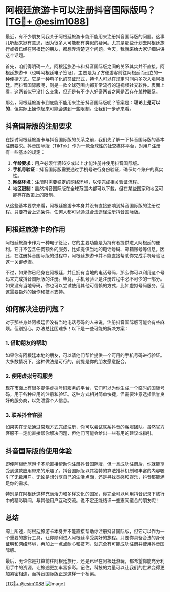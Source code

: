 # 阿根廷旅游卡可以注册抖音国际版吗？[[TG💪+ @esim1088](https://t.me/s/esim1088)]

最近，有不少朋友问我关于阿根廷旅游卡能不能用来注册抖音国际版的问题。这事儿听起来挺有意思，因为很多人可能都有类似的疑问。尤其是那些计划去阿根廷旅行或者已经在阿根廷的朋友，都想弄清楚这个问题。今天，我就来给大家详细讲讲这个话题。

首先，咱们得明确一点，阿根廷旅游卡和抖音国际版之间的关系其实并不直接。阿根廷旅游卡（也叫阿根廷电子签证），主要是为了方便游客前往阿根廷而设立的一种便捷方式。它是一种电子化的签证形式，持卡人可以在规定时间内多次入境阿根廷。而抖音国际版呢，则是一款全球范围内都非常流行的短视频社交软件。表面上看，这两者似乎没什么交集，但还是有不少人好奇两者之间是否存在某种联系。

那么，阿根廷旅游卡到底能不能用来注册抖音国际版呢？答案是：**理论上是可以的**，但实际上操作起来可能会遇到一些限制。让我们一步步来看。

## 抖音国际版的注册要求

在探讨阿根廷旅游卡与抖音国际版的关系之前，我们先了解一下抖音国际版的基本注册要求。抖音国际版（TikTok）作为一款全球性的社交媒体平台，对用户注册有一些基本的规定：

1. **年龄要求**：用户必须年满16岁或以上才能注册并使用抖音国际版。
2. **手机号验证**：抖音国际版需要通过手机号进行身份验证，确保每个账户的真实性。
3. **网络环境**：注册时需要稳定的网络环境，以便完成相关验证流程。
4. **地区限制**：虽然抖音国际版在全球范围内都可以下载，但在某些国家和地区可能存在政策上的限制。

从这些基本要求来看，阿根廷旅游卡本身并没有直接影响到抖音国际版的注册过程。只要符合上述条件，任何人都可以通过合法途径注册抖音国际版。

## 阿根廷旅游卡的作用

阿根廷旅游卡作为一种电子签证，它的主要功能是为持有者提供进入阿根廷的便利。它并不包含任何额外的服务，比如提供当地的电话号码、邮箱账号等信息。因此，在注册抖音国际版的过程中，阿根廷旅游卡并不能直接帮助你完成手机号验证这一关键步骤。

不过，如果你已经身在阿根廷，并且拥有当地的电话号码，那么你可以利用这个号码来完成抖音国际版的注册。毕竟，手机号验证是注册过程中必不可少的一部分。如果没有当地号码，你也可以尝试使用其他可信赖的方式，比如虚拟号码服务，但这需要额外的操作和技术支持。

## 如何解决注册问题？

对于那些身处阿根廷但没有当地电话号码的人来说，注册抖音国际版可能会有些麻烦。但别担心，办法总比困难多！以下是一些可能的解决方案：

### 1. 借助朋友的帮助
如果你有阿根廷本地的朋友，可以请他们帮忙提供一个可用的手机号码进行验证。大多数情况下，这种做法是可行的，前提是你的朋友愿意配合。

### 2. 使用虚拟号码服务
现在市面上有很多提供虚拟号码服务的平台，它们可以为你生成一个临时的国际号码，用于各种应用的注册和验证。这种方式相对简单快捷，但需要注意选择信誉良好的服务商，以免泄露个人信息。

### 3. 联系抖音客服
如果实在无法通过常规方式完成注册，你可以尝试联系抖音的客服团队。虽然官方客服不一定能直接帮你解决问题，但他们可能会给出一些有用的建议或指引。

## 抖音国际版的使用体验

即便阿根廷旅游卡不能直接帮助你注册抖音国际版，但一旦成功注册后，你就能享受到这款应用带来的乐趣了。抖音国际版以其独特的算法推荐机制和丰富的内容吸引了无数用户。无论是想分享自己的生活点滴，还是寻找灵感和娱乐，抖音都能满足你的需求。

特别是在阿根廷这样充满活力和多样文化的国家，你完全可以利用抖音记录下旅行中的精彩瞬间，与其他用户互动交流。说不定还能结识一些志同道合的朋友呢！

## 总结

综上所述，阿根廷旅游卡本身并不能直接帮助你注册抖音国际版，但它可以作为一个重要的旅行工具，让你顺利进入阿根廷享受美好的旅程。只要你具备合法的身份证明和网络环境，再加上一点点耐心和技巧，就完全有可能成功注册并使用抖音国际版。

最后，无论你是打算前往阿根廷旅行，还是已经在阿根廷游玩，都希望你能充分利用手中的资源，让旅途更加丰富多彩。记住，科技的力量可以让我们的世界变得更加紧密相连，而抖音国际版正是这样一个桥梁。

[[TG💪+ @esim1088](https://t.me/s/esim1088) ![Image](https://i.postimg.cc/4NQfJmqS/Snipaste-2025-05-13-00-14-12.png)]